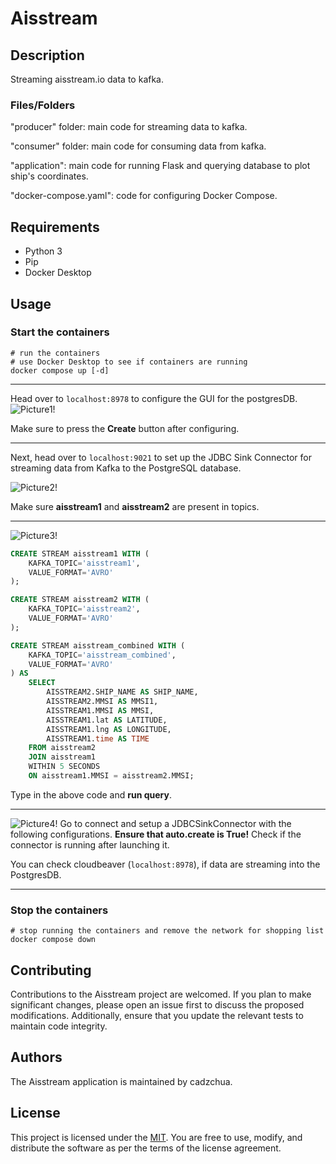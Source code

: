 # Aisstream

## Description

Streaming aisstream.io data to kafka.

### Files/Folders

"producer" folder: main code for streaming data to kafka.

"consumer" folder: main code for consuming data from kafka.

"application": main code for running Flask and querying database to plot ship's coordinates.

"docker-compose.yaml": code for configuring Docker Compose.

## Requirements

- Python 3
- Pip
- Docker Desktop

## Usage
### Start the containers
```linux
# run the containers
# use Docker Desktop to see if containers are running
docker compose up [-d]
```
---
Head over to `localhost:8978` to configure the GUI for the postgresDB.
![Picture1!](<Screenshot 2024-03-21 183936.png>)

Make sure to press the **Create** button after configuring.

---
Next, head over to `localhost:9021` to set up the JDBC Sink Connector for streaming data from Kafka to the PostgreSQL database.

![Picture2!](<Screenshot 2024-03-21 184438.png>)

Make sure **aisstream1** and **aisstream2** are present in topics.

---
![Picture3!](<Screenshot 2024-03-21 184453.png>)
```sql
CREATE STREAM aisstream1 WITH (
    KAFKA_TOPIC='aisstream1',  
    VALUE_FORMAT='AVRO'  
);

CREATE STREAM aisstream2 WITH (
    KAFKA_TOPIC='aisstream2',  
    VALUE_FORMAT='AVRO'  
);

CREATE STREAM aisstream_combined WITH (
    KAFKA_TOPIC='aisstream_combined',
    VALUE_FORMAT='AVRO'
) AS
    SELECT
        AISSTREAM2.SHIP_NAME AS SHIP_NAME,
        AISSTREAM2.MMSI AS MMSI1,
        AISSTREAM1.MMSI AS MMSI,
        AISSTREAM1.lat AS LATITUDE,
        AISSTREAM1.lng AS LONGITUDE,
        AISSTREAM1.time AS TIME
    FROM aisstream2 
    JOIN aisstream1
    WITHIN 5 SECONDS  
    ON aisstream1.MMSI = aisstream2.MMSI;
```
Type in the above code and **run query**.

---
![Picture4!](<Screenshot 2024-03-21 185127.png>)
Go to connect and setup a JDBCSinkConnector with the following configurations.
**Ensure that auto.create is True!** Check if the connector is running after launching it.

You can check cloudbeaver (`localhost:8978`), if data are streaming into the PostgresDB.

---
### Stop the containers
```linux
# stop running the containers and remove the network for shopping list
docker compose down 
```

## Contributing

Contributions to the Aisstream project are welcomed. If you plan to make significant changes, please open an issue first to discuss the proposed modifications. 
Additionally, ensure that you update the relevant tests to maintain code integrity.

## Authors

The Aisstream application is maintained by cadzchua.

## License

This project is licensed under the [MIT](https://choosealicense.com/licenses/mit/). You are free to use, modify, and distribute the software as per the terms of the license agreement.